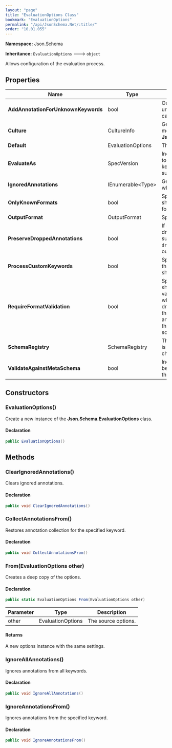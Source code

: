```yaml
---
layout: "page"
title: "EvaluationOptions Class"
bookmark: "EvaluationOptions"
permalink: "/api/JsonSchema.Net/:title/"
order: "10.01.055"
---
```

**Namespace:** Json.Schema

**Inheritance:**
`EvaluationOptions`
 🡒 
`object`

Allows configuration of the evaluation process.

## Properties

| Name | Type | Summary |
|---|---|---|
| **AddAnnotationForUnknownKeywords** | bool | Outputs an annotation that lists any unknown keywords.  Can be useful for catching typos. |
| **Culture** | CultureInfo | Gets or sets the culture for error messages.  Overrides **Json.Schema.ErrorMessages.Culture**. |
| **Default** | EvaluationOptions | The default settings. |
| **EvaluateAs** | SpecVersion | Indicates which specification version to process as.  This will filter the keywords of a schema based on their support. |
| **IgnoredAnnotations** | IEnumerable\<Type\> | Gets the set of keyword types from which annotations will be ignored. |
| **OnlyKnownFormats** | bool | Specifies whether the `format` keyword should fail validations for unknown formats.  Default is false. |
| **OutputFormat** | OutputFormat | Specifies the output format. |
| **PreserveDroppedAnnotations** | bool | If enabled, annotations that are dropped as a result of a failing subschema will be reported in a `droppedAnnotations` property in the output. |
| **ProcessCustomKeywords** | bool | Specifies whether custom keywords that aren't defined in vocabularies should be processed.  Default is false. |
| **RequireFormatValidation** | bool | Specifies whether the `format` keyword should be required to provide validation results.  Default is false, which just produces annotations for drafts 2019-09 and prior or follows the behavior set forth by the format-annotation vocabulary requirement in the `$vocabulary` keyword in a meta-schema declaring draft 2020-12. |
| **SchemaRegistry** | SchemaRegistry | The local schema registry.  If a schema is not found here, it will automatically check the global registry as well. |
| **ValidateAgainstMetaSchema** | bool | Indicates whether the schema should be validated against its `$schema` value. this is not typically necessary. |

## Constructors

### EvaluationOptions()

Create a new instance of the **Json.Schema.EvaluationOptions** class.

#### Declaration

```c#
public EvaluationOptions()
```


## Methods

### ClearIgnoredAnnotations()

Clears ignored annotations.

#### Declaration

```c#
public void ClearIgnoredAnnotations()
```


### CollectAnnotationsFrom()

Restores annotation collection for the specified keyword.

#### Declaration

```c#
public void CollectAnnotationsFrom()
```


### From(EvaluationOptions other)

Creates a deep copy of the options.

#### Declaration

```c#
public static EvaluationOptions From(EvaluationOptions other)
```

| Parameter | Type | Description |
|---|---|---|
| other | EvaluationOptions | The source options. |


#### Returns

A new options instance with the same settings.

### IgnoreAllAnnotations()

Ignores annotations from all keywords.

#### Declaration

```c#
public void IgnoreAllAnnotations()
```


### IgnoreAnnotationsFrom()

Ignores annotations from the specified keyword.

#### Declaration

```c#
public void IgnoreAnnotationsFrom()
```


